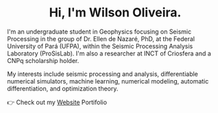 <h1 align="center"> Hi, I'm Wilson Oliveira.</h1>
<p align="left"> I'm an undergraduate student in Geophysics focusing on Seismic Processing in the group of Dr. Ellen de Nazaré, PhD, at the Federal University of Pará (UFPA), within the Seismic Processing Analysis Laboratory (ProSisLab). I'm also a researcher at INCT of Criosfera and a CNPq scholarship holder.

My interests include seismic processing and analysis, differentiable numerical simulators, machine learning, numerical modeling, automatic differentiation, and optimization theory.</p>
<p align="left"> 👉 Check out my <a href="https://wnods.github.io/Portfolio/">Website</a> Portifolio</p>



